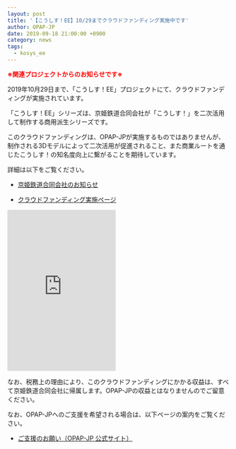 ```yaml
---
layout: post
title: '【こうしす！EE】10/29までクラウドファンディング実施中です'
author: OPAP-JP
date: 2019-09-18 21:00:00 +0900
category: news
tags: 
  - kosys_ee
---
```


<strong style="color: red;">※関連プロジェクトからのお知らせです※</strong>

2019年10月29日まで、「こうしす！EE」プロジェクトにて、クラウドファンディングが実施されています。

「こうしす！EE」シリーズは、京姫鉄道合同会社が「こうしす！」を二次活用して制作する商用派生シリーズです。

このクラウドファンディングは、OPAP-JPが実施するものではありませんが、制作される3Dモデルによって二次活用が促進されること、また商業ルートを通じたこうしす！の知名度向上に繋がることを期待しています。

詳細は以下をご覧ください。

* [京姫鉄道合同会社のお知らせ](https://www.kyoki-railway.co.jp/news/2019/08/31/crowdfunding/)

* [クラウドファンディング実施ページ](https://camp-fire.jp/projects/view/178668)

<iframe frameborder="0" height="365" scrolling="no" src="https://camp-fire.jp/projects/178668/widget" width="245"></iframe>



なお、税務上の理由により、このクラウドファンディングにかかる収益は、すべて京姫鉄道合同会社に帰属します。OPAP-JPの収益とはなりませんのでご留意ください。

なお、OPAP-JPへのご支援を希望される場合は、以下ページの案内をご覧ください。

* [ご支援のお願い（OPAP-JP 公式サイト）](https://opap.jp/support/)
